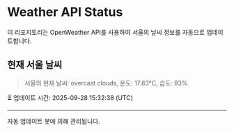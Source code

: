 
# Weather API Status

이 리포지토리는 OpenWeather API를 사용하여 서울의 날씨 정보를 자동으로 업데이트합니다.

## 현재 서울 날씨
> 서울의 현재 날씨: overcast clouds, 온도: 17.83°C, 습도: 93%

⏳ 업데이트 시간: 2025-09-28 15:32:38 (UTC)

---
자동 업데이트 봇에 의해 관리됩니다.
